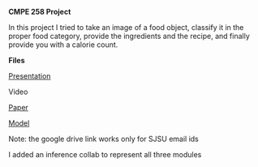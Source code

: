 
**CMPE 258 Project**

In this project I tried to take an image of a food object, classify it in the proper food category, provide the ingredients and the recipe, and finally provide you with a calorie count.

**Files**

[Presentation](https://github.com/kisung2577/CMPE-258/blob/main/Project/Presentation/Project%20Presentation.pdf)

Video

[Paper](https://github.com/kisung2577/CMPE-258/blob/main/Project/Project%20Paper/Project%20Paper.pdf)

[Model](https://drive.google.com/file/d/1JJasTd43vi6BH-5Okkxsg-6ig-X2J1Up/view?usp=share_link)

Note: the google drive link works only for SJSU email ids

I added an inference collab to represent all three modules
